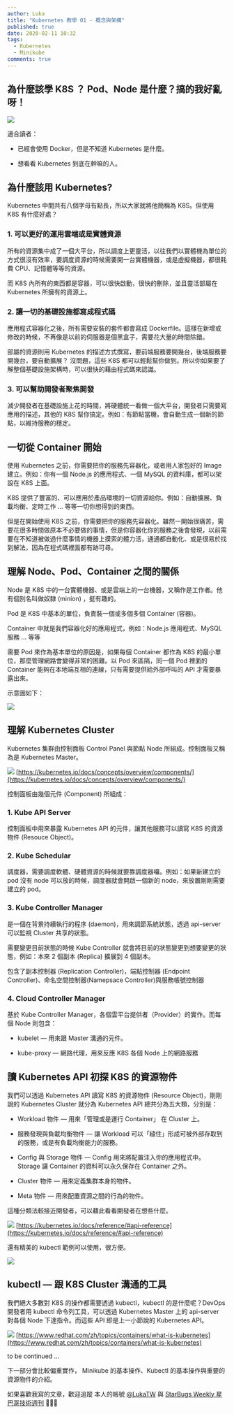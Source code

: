 ```yaml
---
author: Luka
title: "Kubernetes 教學 01 - 概念與架構"
published: true
date: 2020-02-11 10:32
tags:
  - Kubernetes
  - Minikube
comments: true
---
```


## 為什麼該學 K8S ？ Pod、Node 是什麼？搞的我好亂呀！

![](https://cdn-images-1.medium.com/max/3840/0*CmyuLdGdOQJLKS5t.png)

適合讀者：

* 已經會使用 Docker，但是不知道 Kubernetes 是什麼。

* 想看看 Kubernetes 到底在幹嘛的人。

## 為什麼該用 Kubernetes?

Kubernetes 中間共有八個字母有點長，所以大家就將他簡稱為 K8S。但使用 K8S 有什麼好處？

### 1. 可以更好的運用雲端或是實體資源

所有的資源集中成了一個大平台，所以調度上更靈活，以往我們以實體機為單位的方式很沒有效率，要調度資源的時候需要開一台實體機器，或是虛擬機器，都很耗費 CPU、記憶體等等的資源。

而 K8S 內所有的東西都是容器，可以很快啟動，很快的刪除，並且靈活部屬在 Kubernetes 所擁有的資源上。

### 2. 讓一切的基礎設施都寫成程式碼

應用程式容器化之後，所有需要安裝的套件都會寫成 Dockerfile。這樣在新增或修改的時候，不再像是以前的伺服器是個黑盒子，需要花大量的時間除錯。

部屬的資源則用 Kubernetes 的描述方式撰寫，要前端服務要開幾台，後端服務要開幾台，要自動擴展？ 沒問題，這些 K8S 都可以輕鬆幫你做到。所以你如果要了解整個基礎設施架構時，可以很快的藉由程式碼來認識。

### 3. 可以幫助開發者聚焦開發

減少開發者在基礎設施上花的時間，將硬體統一看做一個大平台，開發者只需要寫應用的描述，其他的 K8S 幫你搞定。例如：有節點當機，會自動生成一個新的節點，以維持服務的穩定。

## 一切從 Container 開始

使用 Kubernetes 之前，你需要把你的服務先容器化，或者用人家包好的 Image 建立。例如：你有一個 Node.js 的應用程式、一個 MySQL 的資料庫，都可以架設在 K8S 上面。

K8S 提供了豐富的、可以應用於產品環境的一切資源給你。例如：自動擴展、負載均衡、定時工作 … 等等一切你想得到的東西。

但是在開始使用 K8S 之前，你需要把你的服務先容器化。雖然一開始很痛苦，需要花很多時間做原本不必要做的事情，但是你容器化你的服務之後會發現，以前需要在不知道被做過什麼事情的機器上摸索的體力活，通通都自動化、或是很易於找到解法，因為在程式碼裡面都有跡可尋。

## 理解 Node、Pod、Container 之間的關係

Node 是 K8S 中的一台實體機器、或是雲端上的一台機器，又稱作是工作者。他有個別名叫做奴隸 (minion) ，挺有趣的。

Pod 是 K8S 中基本的單位，負責裝一個或多個多個 Container (容器)。

Container 中就是我們容器化好的應用程式，例如：Node.js 應用程式、MySQL 服務 … 等等

需要 Pod 來作為基本單位的原因是，如果每個 Container 都作為 K8S 的最小單位，那麼管理網路會變得非常的困難。以 Pod 來區隔，同一個 Pod 裡面的 Container 能夠在本地端互相的連線，只有需要提供給外部呼叫的 API 才需要暴露出來。

示意圖如下：

![](https://cdn-images-1.medium.com/max/2000/1*vJp5o7ABILiIapesES8j6g.png)

## 理解 Kubernetes Cluster

Kubernetes 集群由控制面板 Control Panel 與節點 Node 所組成。控制面板又稱為是 Kubernetes Master。

![](https://cdn-images-1.medium.com/max/2000/1*J4GBXcAOasRI0aPgd4-IYw.png)
[https://kubernetes.io/docs/concepts/overview/components/](https://kubernetes.io/docs/concepts/overview/components/)

控制面板由幾個元件 (Component) 所組成：

### 1. Kube API Server

控制面板中用來暴露 Kubernetes API 的元件，讓其他服務可以讀寫 K8S 的資源物件 (Resouce Object)。

### 2. Kube Schedular

調度器，需要調度軟體、硬體資源的時候就要靠調度器囉。例如：如果新建立的 pod 沒有 node 可以放的時候，調度器就會開啟一個新的 node，來放置剛剛需要建立的 pod。

### **3. Kube Controller Manager**

是一個在背景持續執行的程序 (daemon)，用來調節系統狀態，透過 api-server 可以監視 Cluster 共享的狀態。

需要變更目前狀態的時候 Kube Controller 就會將目前的狀態變更到想要變更的狀態，例如：本來 2 個副本 (Replica) 擴展到 4 個副本。

包含了副本控制器 (Replication Controller)，端點控制器 (Endpoint Controller)、命名空間控制器(Namepsace Controller)與服務帳號控制器

### **4. Cloud Controller Manager**

基於 Kube Controller Manager，各個雲平台提供者（Provider）的實作。而每個 Node 則包含：

* kubelet — 用來跟 Master 溝通的元件。

* kube-proxy — 網路代理，用來反應 K8S 各個 Node 上的網路服務

## 讀 Kubernetes API 初探 K8S 的資源物件

我們可以透過 Kubernetes API 讀寫 K8S 的資源物件 (Resource Object)，剛剛說的 Kubernetes Cluster 就分為 Kubernetes API 總共分為五大類，分別是：

* Workload 物件 — 用來「管理或是運行 Container」 在 Cluster 上。

* 服務發現與負載均衡物件 — 讓 Workload 可以「縫住」形成可被外部存取到的服務，或是有負載均衡能力的服務。

* Config 與 Storage 物件 — Config 用來將配置注入你的應用程式中。Storage 讓 Container 的資料可以永久保存在 Container 之外。

* Cluster 物件 — 用來定義集群本身的物件。

* Meta 物件 — 用來配置資源之間的行為的物件。

這種分類法較接近開發者，可以藉此看看開發者在想些什麼。


![](https://cdn-images-1.medium.com/max/2880/1*bbG-QtOtZ17CflsIlS7mwA.png)
[https://kubernetes.io/docs/reference/#api-reference](https://kubernetes.io/docs/reference/#api-reference)

還有精美的 kubectl 範例可以使用，很方便。

![](https://cdn-images-1.medium.com/max/2000/1*_F_r0Wh9822ZWBc3w3jeLQ.png)

## kubectl — 跟 K8S Cluster 溝通的工具

我們絕大多數對 K8S 的操作都需要透過 kubectl，kubectl 的是什麼呢？DevOps 開發者用 kubectl 命令列工具，可以透過 Kubernetes Master 上的 api-server 對各個 Node 下達指令。而這些 API 即是上一小節說的 Kubernetes API。

![](https://cdn-images-1.medium.com/max/2000/0*OhlD7-6XRajuS4QZ.png)
[https://www.redhat.com/zh/topics/containers/what-is-kubernetes](https://www.redhat.com/zh/topics/containers/what-is-kubernetes)

to be continued …


下一部分會比較偏重實作， Minikube 的基本操作、Kubectl 的基本操作與重要的 資源物件的介紹。

如果喜歡我寫的文章，歡迎追蹤 本人的帳號 [@LukaTW](https://medium.com/@LukaTw) 與 [StarBugs Weekly 星巴哥技術週刊](https://medium.com/starbugs) 🙂🙂🙂
